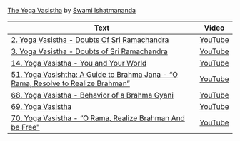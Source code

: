 
[The Yoga Vasistha](https://en.wikipedia.org/wiki/Yoga_Vasistha) by [Swami Ishatmananda](https://chicagovedanta.org/swami_ishatmananda.html) 

<!--table_content-->

<!--table_content--><!--table_content--><table style="width:100%" id="j_table"><thead><tr><th>Text</th><th>Video</th></tr></thead><tr><td><a href="./Video-2 " target="_black"> 2. Yoga Vasistha - Doubts Of Sri Ramachandra</a></td><td><a href="https://www.youtube.com/watch?v=mCFL0_876cw " target="_black"> YouTube</a></td></tr><tr><td><a href="./Video-3 " target="_black"> 3. Yoga Vasistha - Doubts of Sri Ramachandra</a></td><td><a href="https://www.youtube.com/watch?v=2R9vj7Sq1pY " target="_black"> YouTube</a></td></tr><tr><td><a href="./Video-6 " target="_black"> 14. Yoga Vasistha - You and Your World</a></td><td><a href="https://www.youtube.com/watch?v=BfZaKPpdUOo " target="_black"> YouTube</a></td></tr><tr><td><a href="./Video-8 " target="_black"> 51. Yoga Vasishtha: A Guide to Brahma Jana - “O Rama, Resolve to Realize Brahman”</a></td><td><a href="https://www.youtube.com/watch?v=WknbbA6FalU " target="_black"> YouTube</a></td></tr><tr><td><a href="./Video-9 " target="_black"> 68. Yoga Vasistha -  Behavior of a Brahma Gyani</a></td><td><a href="https://www.youtube.com/watch?v=MpAhhy7FVMs " target="_black"> YouTube</a></td></tr><tr><td><a href="./Video-10 " target="_black"> 69. Yoga Vasistha</a></td><td><a href="https://www.youtube.com/watch?v=Wc-pa3Kkx1k " target="_black"> YouTube</a></td></tr><tr><td><a href="./Video-11 " target="_black"> 70. Yoga Vasistha - “O Rama, Realize Brahman And be Free"</a></td><td><a href="https://www.youtube.com/watch?v=Xb-aiiCvUBQ " target="_black"> YouTube</a></td></tr></table>